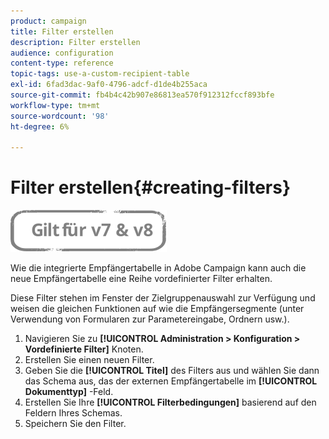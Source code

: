 ```yaml
---
product: campaign
title: Filter erstellen
description: Filter erstellen
audience: configuration
content-type: reference
topic-tags: use-a-custom-recipient-table
exl-id: 6fad3dac-9af0-4796-adcf-d1de4b255aca
source-git-commit: fb4b4c42b907e86813ea570f912312fccf893bfe
workflow-type: tm+mt
source-wordcount: '98'
ht-degree: 6%

---
```


# Filter erstellen{#creating-filters}

![](../../assets/common.svg)

Wie die integrierte Empfängertabelle in Adobe Campaign kann auch die neue Empfängertabelle eine Reihe vordefinierter Filter erhalten.

Diese Filter stehen im Fenster der Zielgruppenauswahl zur Verfügung und weisen die gleichen Funktionen auf wie die Empfängersegmente (unter Verwendung von Formularen zur Parametereingabe, Ordnern usw.).

1. Navigieren Sie zu **[!UICONTROL Administration > Konfiguration > Vordefinierte Filter]** Knoten.
1. Erstellen Sie einen neuen Filter.
1. Geben Sie die **[!UICONTROL Titel]** des Filters aus und wählen Sie dann das Schema aus, das der externen Empfängertabelle im **[!UICONTROL Dokumenttyp]** -Feld.
1. Erstellen Sie Ihre **[!UICONTROL Filterbedingungen]** basierend auf den Feldern Ihres Schemas.
1. Speichern Sie den Filter.
